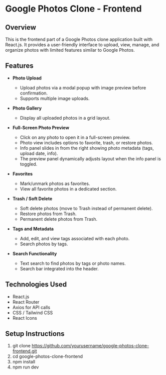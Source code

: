 # Google Photos Clone - Frontend

## Overview
This is the frontend part of a Google Photos clone application built with React.js. It provides a user-friendly interface to upload, view, manage, and organize photos with limited features similar to Google Photos.

## Features

- **Photo Upload**
  - Upload photos via a modal popup with image preview before confirmation.
  - Supports multiple image uploads.
  
- **Photo Gallery**
  - Display all uploaded photos in a grid layout.

- **Full-Screen Photo Preview**
  - Click on any photo to open it in a full-screen preview.
  - Photo view includes options to favorite, trash, or restore photos.
  - Info panel slides in from the right showing photo metadata (tags, upload date, info).
  - The preview panel dynamically adjusts layout when the info panel is toggled.

- **Favorites**
  - Mark/unmark photos as favorites.
  - View all favorite photos in a dedicated section.

- **Trash / Soft Delete**
  - Soft delete photos (move to Trash instead of permanent delete).
  - Restore photos from Trash.
  - Permanent delete photos from Trash.

- **Tags and Metadata**
  - Add, edit, and view tags associated with each photo.
  - Search photos by tags.

- **Search Functionality**
  - Text search to find photos by tags or photo names.
  - Search bar integrated into the header.

## Technologies Used
- React.js 
- React Router
- Axios for API calls
- CSS / Tailwind CSS 
- React Icons 

## Setup Instructions

  1. git clone https://github.com/yourusername/google-photos-clone-frontend.git
  2. cd google-photos-clone-frontend
  3. npm install
  4. npm run dev
